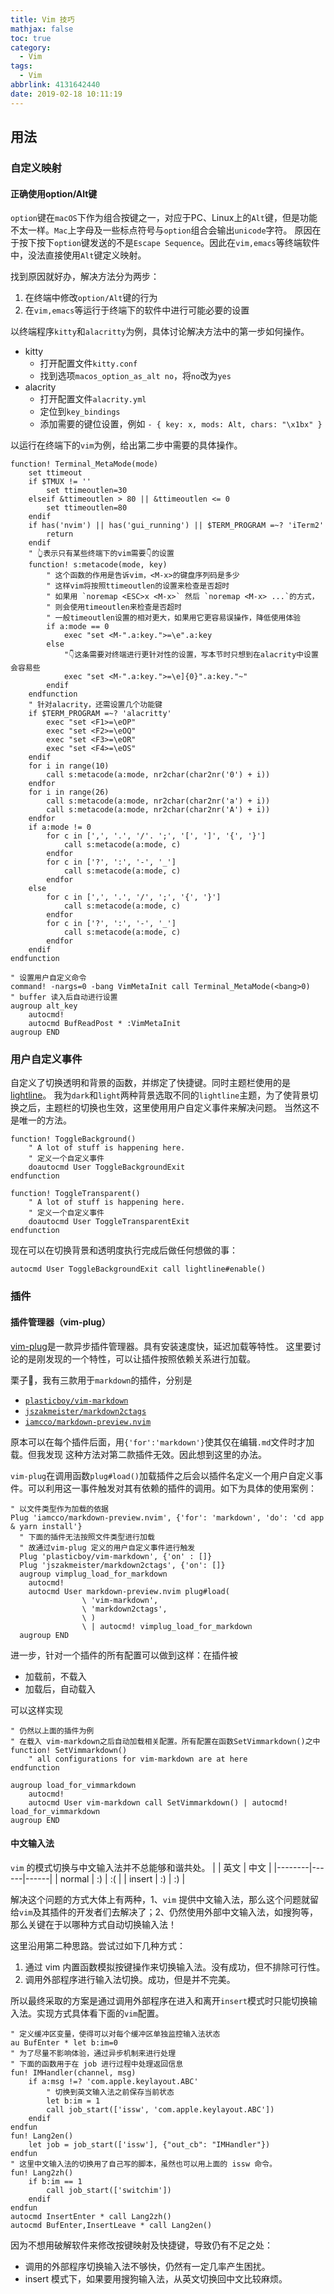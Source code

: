 ```yaml
---
title: Vim 技巧
mathjax: false
toc: true
category:
  - Vim
tags:
  - Vim
abbrlink: 4131642440
date: 2019-02-18 10:11:19
---
```


## 用法
### 自定义映射

#### 正确使用option/Alt键
`option`键在`macOS`下作为组合按键之一，对应于PC、Linux上的`Alt`键，但是功能不太一样。`Mac`上字母及一些标点符号与`option`组合会输出`unicode`字符。
原因在于按下按下`option`键发送的不是`Escape
Sequence`。因此在`vim,emacs`等终端软件中，没法直接使用`Alt`键定义映射。

找到原因就好办，解决方法分为两步：
1. 在终端中修改`option/Alt`键的行为
2. 在`vim,emacs`等运行于终端下的软件中进行可能必要的设置

以终端程序`kitty`和`alacritty`为例，具体讨论解决方法中的第一步如何操作。
- kitty
  - 打开配置文件`kitty.conf`
  - 找到选项`macos_option_as_alt no`，将`no`改为`yes`
- alacrity
  - 打开配置文件`alacrity.yml`
  - 定位到`key_bindings`
  - 添加需要的键位设置，例如 `- { key: x, mods: Alt, chars: "\x1bx" }`

以运行在终端下的`vim`为例，给出第二步中需要的具体操作。
```vim
function! Terminal_MetaMode(mode)
    set ttimeout
    if $TMUX != ''
        set ttimeoutlen=30
    elseif &ttimeoutlen > 80 || &ttimeoutlen <= 0
        set ttimeoutlen=80
    endif
    if has('nvim') || has('gui_running') || $TERM_PROGRAM =~? 'iTerm2'
        return 
    endif
    " 👆表示只有某些终端下的vim需要👇的设置
    function! s:metacode(mode, key)
        " 这个函数的作用是告诉vim，<M-x>的键盘序列码是多少
        " 这样vim将按照ttimeoutlen的设置来检查是否超时
        " 如果用 `noremap <ESC>x <M-x>` 然后 `noremap <M-x> ...`的方式，
        " 则会使用timeoutlen来检查是否超时
        " 一般timeoutlen设置的相对更大，如果用它更容易误操作，降低使用体验
        if a:mode == 0
            exec "set <M-".a:key.">=\e".a:key
        else
            "👇这条需要对终端进行更针对性的设置，写本节时只想到在alacrity中设置会容易些
            exec "set <M-".a:key.">=\e]{0}".a:key."~"
        endif
    endfunction
    " 针对alacrity，还需设置几个功能键
    if $TERM_PROGRAM =~? 'alacritty'
        exec "set <F1>=\eOP"
        exec "set <F2>=\eOQ"
        exec "set <F3>=\eOR"
        exec "set <F4>=\eOS"
    endif
    for i in range(10)
        call s:metacode(a:mode, nr2char(char2nr('0') + i))
    endfor
    for i in range(26)
        call s:metacode(a:mode, nr2char(char2nr('a') + i))
        call s:metacode(a:mode, nr2char(char2nr('A') + i))
    endfor
    if a:mode != 0
        for c in [',', '.', '/'. ';', '[', ']', '{', '}']
            call s:metacode(a:mode, c)
        endfor
        for c in ['?', ':', '-', '_']
            call s:metacode(a:mode, c)
        endfor
    else
        for c in [',', '.', '/', ';', '{', '}']
            call s:metacode(a:mode, c)
        endfor
        for c in ['?', ':', '-', '_']
            call s:metacode(a:mode, c)
        endfor
    endif
endfunction

" 设置用户自定义命令
command! -nargs=0 -bang VimMetaInit call Terminal_MetaMode(<bang>0)
" buffer 读入后自动进行设置
augroup alt_key
    autocmd!
    autocmd BufReadPost * :VimMetaInit
augroup END
```


### 用户自定义事件
自定义了切换透明和背景的函数，并绑定了快捷键。同时主题栏使用的是[lightline](https://github.com/itchyny/lightline.vim)。
我为`dark`和`light`两种背景选取不同的`lightline`主题，为了使背景切换之后，主题栏的切换也生效，这里使用用户自定义事件来解决问题。
当然这不是唯一的方法。
```vim
function! ToggleBackground()
    " A lot of stuff is happening here.
    " 定义一个自定义事件
    doautocmd User ToggleBackgroundExit
endfunction

function! ToggleTransparent()
    " A lot of stuff is happening here.
    " 定义一个自定义事件
    doautocmd User ToggleTransparentExit
endfunction
```
现在可以在切换背景和透明度执行完成后做任何想做的事：
```vim
autocmd User ToggleBackgroundExit call lightline#enable()
```

### 插件
#### 插件管理器（vim-plug）
[vim-plug](https://github.com/junegunn/vim-plug)是一款异步插件管理器。具有安装速度快，延迟加载等特性。
这里要讨论的是刚发现的一个特性，可以让插件按照依赖关系进行加载。

栗子🌰，我有三款用于`markdown`的插件，分别是

- [`plasticboy/vim-markdown`](https://github.com/plasticboy/vim-markdown)
- [`jszakmeister/markdown2ctags`](https://github.com/jszakmeister/markdown2ctags)
- [`iamcco/markdown-preview.nvim`](https://github.com/iamcco/markdown-preview.nvim)

原本可以在每个插件后面，用`{'for':'markdown'}`使其仅在编辑`.md`文件时才加载。但我发现
这种方法对第二款插件无效。因此想到这里的办法。

`vim-plug`在调用函数`plug#load()`加载插件之后会以插件名定义一个用户自定义事件。可以利用这一事件触发对其有依赖的插件的调用。如下为具体的使用案例：

```vim
" 以文件类型作为加载的依据
Plug 'iamcco/markdown-preview.nvim', {'for': 'markdown', 'do': 'cd app & yarn install'}
  " 下面的插件无法按照文件类型进行加载
  " 故通过vim-plug 定义的用户自定义事件进行触发
  Plug 'plasticboy/vim-markdown', {'on' : []}
  Plug 'jszakmeister/markdown2ctags', {'on': []}
  augroup vimplug_load_for_markdown
    autocmd!
    autocmd User markdown-preview.nvim plug#load(
                \ 'vim-markdown',
                \ 'markdown2ctags',
                \ )
                \ | autocmd! vimplug_load_for_markdown
  augroup END
```

进一步，针对一个插件的所有配置可以做到这样：在插件被

- 加载前，不载入
- 加载后，自动载入

可以这样实现

```vim
" 仍然以上面的插件为例
" 在载入 vim-markdown之后自动加载相关配置。所有配置在函数SetVimmarkdown()之中
function! SetVimmarkdown()
    " all configurations for vim-markdown are at here
endfunction

augroup load_for_vimmarkdown
    autocmd!
    autocmd User vim-markdown call SetVimmarkdown() | autocmd!  load_for_vimmarkdown
augroup END
```

#### 中文输入法
`vim` 的模式切换与中文输入法并不总能够和谐共处。
|        | 英文 | 中文 |
|--------|------|------|
| normal | :)   | :(   |
| insert | :)   | :)   |

解决这个问题的方式大体上有两种，1、`vim`
提供中文输入法，那么这个问题就留给`vim`及其插件的开发者们去解决了；2、仍然使用外部中文输入法，如搜狗等，
那么关键在于以哪种方式自动切换输入法！

这里沿用第二种思路。尝试过如下几种方式：

1. 通过 vim 内置函数模拟按键操作来切换输入法。没有成功，但不排除可行性。
2. 调用外部程序进行输入法切换。成功，但是并不完美。

所以最终采取的方案是通过调用外部程序在进入和离开`insert`模式时只能切换输入法。实现方式具体看下面的`vim`配置。

```vim
" 定义缓冲区变量，使得可以对每个缓冲区单独监控输入法状态
au BufEnter * let b:im=0
" 为了尽量不影响体验，通过异步机制来进行处理
" 下面的函数用于在 job 进行过程中处理返回信息
fun! IMHandler(channel, msg)
    if a:msg !=? 'com.apple.keylayout.ABC'
        " 切换到英文输入法之前保存当前状态
        let b:im = 1
        call job_start(['issw', 'com.apple.keylayout.ABC'])
    endif
endfun
fun! Lang2en()
    let job = job_start(['issw'], {"out_cb": "IMHandler"})
endfun
" 这里中文输入法的切换用了自己写的脚本，虽然也可以用上面的 issw 命令。
fun! Lang2zh()
    if b:im == 1
        call job_start(['switchim'])
    endif
endfun
autocmd InsertEnter * call Lang2zh()
autocmd BufEnter,InsertLeave * call Lang2en()
```

因为不想用破解软件来修改按键映射及快捷键，导致仍有不足之处：

- 调用的外部程序切换输入法不够快，仍然有一定几率产生困扰。
- insert 模式下，如果要用搜狗输入法，从英文切换回中文比较麻烦。
